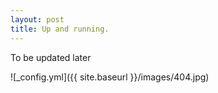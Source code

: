 ```yaml
---
layout: post
title: Up and running.
---
```


To be updated later

![_config.yml]({{ site.baseurl }}/images/404.jpg)
